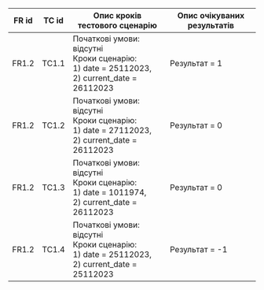 
| FR id |  TC id  | Опис кроків тестового сценарію | Опис очікуваних результатів |
|----| --------------------------------------- | ----------- | ------------------ |
|FR1.2| TC1.1 |Початкові умови: відсутні <br>Кроки сценарію: <br> 1) date = 25112023, <br>2) current_date = 26112023<br>| Результат = 1 |
|FR1.2| TC1.2 |Початкові умови: відсутні <br>Кроки сценарію: <br> 1) date = 27112023, <br>2) current_date = 26112023<br>| Результат = 0 |
|FR1.2| TC1.3 |Початкові умови: відсутні <br>Кроки сценарію: <br> 1) date = 1011974, <br>2) current_date = 26112023<br>| Результат = 0 |
|FR1.2| TC1.4 |Початкові умови: відсутні <br>Кроки сценарію: <br> 1) date = 25112023, <br>2) current_date = 25112023<br>| Результат = -1 |


